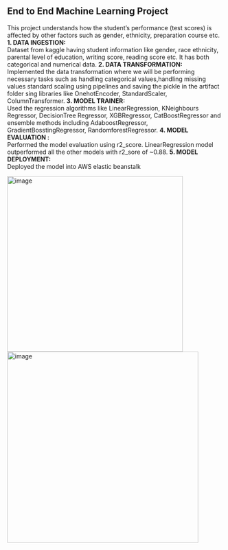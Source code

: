 ## End to End Machine Learning Project
This project understands how the student’s performance (test scores) is affected by other factors such as gender, ethnicity, preparation course 
etc.
**1. DATA INGESTION:**  
Dataset from kaggle having student information like gender, race ethnicity, parental level of education, writing score, reading score etc.
It has both categorical and numerical data.
**2. DATA TRANSFORMATION:**  
Implemented the data transformation where we will be performing necessary tasks such as handling categorical values,handling missing values  standard scaling using pipelines and saving the pickle in the artifact folder sing libraries like OnehotEncoder, StandardScaler, ColumnTransformer.
**3. MODEL TRAINER:**  
Used the regression algorithms like LinearRegression, KNeighbours Regressor, DecisionTree Regressor, XGBRegressor, CatBoostRegressor and ensemble methods including AdaboostRegressor, GradientBosstingRegressor, RandomforestRegressor.
**4. MODEL EVALUATION :**  
Performed the model evaluation using r2_score. LinearRegression model outperformed all the other models with r2_sore of ~0.88.
**5. MODEL DEPLOYMENT:**  
Deployed the model into AWS elastic beanstalk  

<img width="409" alt="image" src="https://user-images.githubusercontent.com/123542622/235497784-f9447377-5421-459c-843a-d5e556311a22.png">
<img width="445" alt="image" src="https://user-images.githubusercontent.com/123542622/235498067-dac05980-e155-4974-8d7b-123883ceb847.png">

